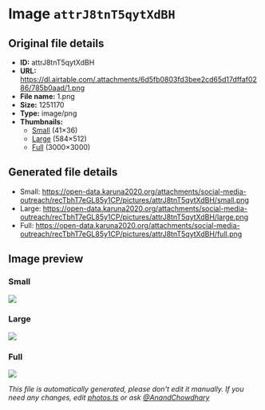 # Image `attrJ8tnT5qytXdBH`

## Original file details

- **ID:** attrJ8tnT5qytXdBH
- **URL:** https://dl.airtable.com/.attachments/6d5fb0803fd3bee2cd65d17dffaf0286/785b0aad/1.png
- **File name:** 1.png
- **Size:** 1251170
- **Type:** image/png
- **Thumbnails:**
  - [Small](https://dl.airtable.com/.attachmentThumbnails/eebebcc1965d68841134cdcf5f8b8435/b8580d50) (41×36)
  - [Large](https://dl.airtable.com/.attachmentThumbnails/ef306459757d383871ac61bcd75d870d/91a3cfd8) (584×512)
  - [Full](https://dl.airtable.com/.attachmentThumbnails/c672a85f66358e917b289513629150bb/aa1774ba) (3000×3000)

## Generated file details

- Small: https://open-data.karuna2020.org/attachments/social-media-outreach/recTbhT7eGL85y1CP/pictures/attrJ8tnT5qytXdBH/small.png
- Large: https://open-data.karuna2020.org/attachments/social-media-outreach/recTbhT7eGL85y1CP/pictures/attrJ8tnT5qytXdBH/large.png
- Full: https://open-data.karuna2020.org/attachments/social-media-outreach/recTbhT7eGL85y1CP/pictures/attrJ8tnT5qytXdBH/full.png

## Image preview

### Small

![](https://open-data.karuna2020.org/attachments/social-media-outreach/recTbhT7eGL85y1CP/pictures/attrJ8tnT5qytXdBH/small.png)

### Large

![](https://open-data.karuna2020.org/attachments/social-media-outreach/recTbhT7eGL85y1CP/pictures/attrJ8tnT5qytXdBH/large.png)

### Full

![](https://open-data.karuna2020.org/attachments/social-media-outreach/recTbhT7eGL85y1CP/pictures/attrJ8tnT5qytXdBH/full.png)

_This file is automatically generated, please don't edit it manually. If you need any changes, edit [photos.ts](/photos.ts) or ask [@AnandChowdhary](https://github.com/AnandChowdhary)_
